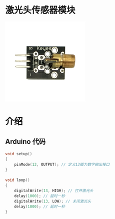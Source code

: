 # 激光头传感器模块

![](/assets/jiguangtou.png)

# 介绍

## Arduino 代码

```cpp
void setup() 
{
    pinMode(13, OUTPUT); // 定义13脚为数字输出接口 
}

void loop()
{
    digitalWrite(13, HIGH); // 打开激光头
    delay(1000); // 延时一秒 
    digitalWrite(13, LOW); // 关闭激光头
    delay(1000); // 延时一秒 
}
```



